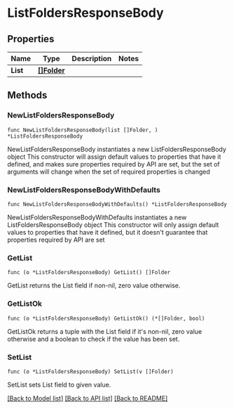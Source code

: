 # ListFoldersResponseBody

## Properties

Name | Type | Description | Notes
------------ | ------------- | ------------- | -------------
**List** | [**[]Folder**](Folder.md) |  | 

## Methods

### NewListFoldersResponseBody

`func NewListFoldersResponseBody(list []Folder, ) *ListFoldersResponseBody`

NewListFoldersResponseBody instantiates a new ListFoldersResponseBody object
This constructor will assign default values to properties that have it defined,
and makes sure properties required by API are set, but the set of arguments
will change when the set of required properties is changed

### NewListFoldersResponseBodyWithDefaults

`func NewListFoldersResponseBodyWithDefaults() *ListFoldersResponseBody`

NewListFoldersResponseBodyWithDefaults instantiates a new ListFoldersResponseBody object
This constructor will only assign default values to properties that have it defined,
but it doesn't guarantee that properties required by API are set

### GetList

`func (o *ListFoldersResponseBody) GetList() []Folder`

GetList returns the List field if non-nil, zero value otherwise.

### GetListOk

`func (o *ListFoldersResponseBody) GetListOk() (*[]Folder, bool)`

GetListOk returns a tuple with the List field if it's non-nil, zero value otherwise
and a boolean to check if the value has been set.

### SetList

`func (o *ListFoldersResponseBody) SetList(v []Folder)`

SetList sets List field to given value.



[[Back to Model list]](../README.md#documentation-for-models) [[Back to API list]](../README.md#documentation-for-api-endpoints) [[Back to README]](../README.md)


